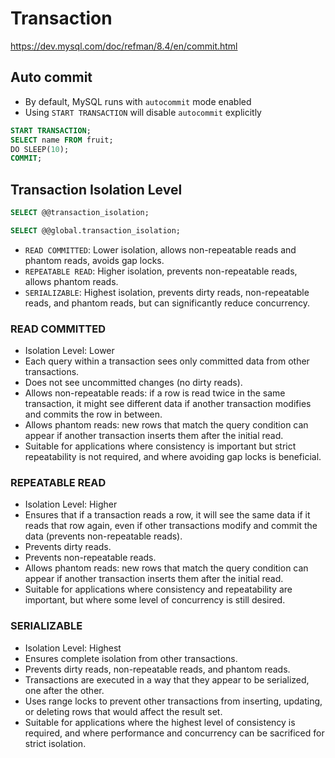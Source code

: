 # Transaction

https://dev.mysql.com/doc/refman/8.4/en/commit.html

## Auto commit

* By default, MySQL runs with `autocommit` mode enabled
* Using `START TRANSACTION` will disable `autocommit` explicitly

```sql
START TRANSACTION;
SELECT name FROM fruit;
DO SLEEP(10);
COMMIT;
```

## Transaction Isolation Level

```sql
SELECT @@transaction_isolation;
```

```sql
SELECT @@global.transaction_isolation;
```

* `READ COMMITTED`: Lower isolation, allows non-repeatable reads and phantom reads, avoids gap locks.
* `REPEATABLE READ`: Higher isolation, prevents non-repeatable reads, allows phantom reads.
* `SERIALIZABLE`: Highest isolation, prevents dirty reads, non-repeatable reads, and phantom reads, but can significantly reduce concurrency.

### READ COMMITTED

* Isolation Level: Lower
* Each query within a transaction sees only committed data from other transactions.
* Does not see uncommitted changes (no dirty reads).
* Allows non-repeatable reads: if a row is read twice in the same transaction, it might see different data if another transaction modifies and commits the row in between.
* Allows phantom reads: new rows that match the query condition can appear if another transaction inserts them after the initial read.
* Suitable for applications where consistency is important but strict repeatability is not required, and where avoiding gap locks is beneficial.

### REPEATABLE READ

* Isolation Level: Higher
* Ensures that if a transaction reads a row, it will see the same data if it reads that row again, even if other transactions modify and commit the data (prevents non-repeatable reads).
* Prevents dirty reads.
* Prevents non-repeatable reads.
* Allows phantom reads: new rows that match the query condition can appear if another transaction inserts them after the initial read.
* Suitable for applications where consistency and repeatability are important, but where some level of concurrency is still desired.

### SERIALIZABLE

* Isolation Level: Highest
* Ensures complete isolation from other transactions.
* Prevents dirty reads, non-repeatable reads, and phantom reads.
* Transactions are executed in a way that they appear to be serialized, one after the other.
* Uses range locks to prevent other transactions from inserting, updating, or deleting rows that would affect the result set.
* Suitable for applications where the highest level of consistency is required, and where performance and concurrency can be sacrificed for strict isolation.
